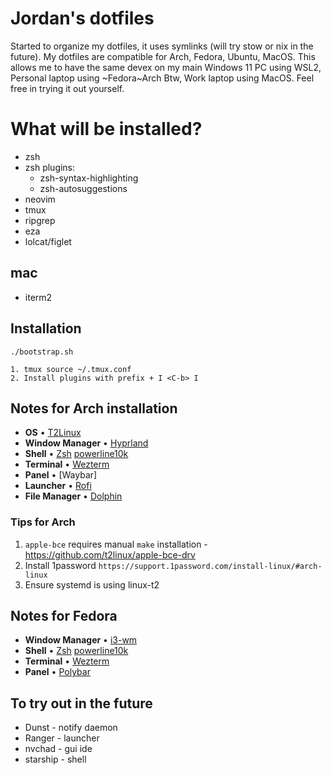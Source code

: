 # Jordan's dotfiles

Started to organize my dotfiles, it uses symlinks (will try stow or nix in the future). My dotfiles are compatible for Arch, Fedora, Ubuntu, MacOS. This allows me to have the same devex on my main Windows 11 PC using WSL2, Personal laptop using ~Fedora~Arch Btw, Work laptop using MacOS. Feel free in trying it out yourself.

# What will be installed?

- zsh 
- zsh plugins:
   - zsh-syntax-highlighting 
   - zsh-autosuggestions
- neovim
- tmux
- ripgrep
- eza
- lolcat/figlet

## mac

- iterm2

## Installation

```
./bootstrap.sh

1. tmux source ~/.tmux.conf
2. Install plugins with prefix + I <C-b> I
```

## Notes for Arch installation 
- **OS** • [T2Linux]()
- **Window Manager** • [Hyprland](https://github.com/hyprwm/Hyprland) 
- **Shell** • [Zsh](https://www.zsh.org) [powerline10k](https://github.com/romkatv/powerlevel10k)
- **Terminal** • [Wezterm](https://github.com/wez/wezterm)
- **Panel** • [Waybar]
- **Launcher** • [Rofi]()
- **File Manager** • [Dolphin]()

### Tips for Arch
1. `apple-bce` requires manual `make` installation - https://github.com/t2linux/apple-bce-drv
2. Install 1password `https://support.1password.com/install-linux/#arch-linux`
3. Ensure systemd is using linux-t2

## Notes for Fedora
- **Window Manager** • [i3-wm](https://github.com/i3/i3) 
- **Shell** • [Zsh](https://www.zsh.org) [powerline10k](https://github.com/romkatv/powerlevel10k)
- **Terminal** • [Wezterm](https://github.com/wez/wezterm)
- **Panel** • [Polybar](https://github.com/polybar/polybar)

## To try out in the future
- Dunst - notify daemon
- Ranger - launcher
- nvchad - gui ide
- starship - shell
